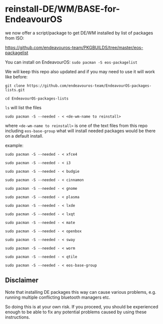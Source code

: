 # reinstall-DE/WM/BASE-for-EndeavourOS
we now offer a script/package to get DE/WM installed by list of packages from ISO:

https://github.com/endeavouros-team/PKGBUILDS/tree/master/eos-packagelist

You can install on EndeavourOS: `sudo pacman -S eos-packagelist`

We will keep this repo also updated and if you may need to use it will work like before:


`git clone https://github.com/endeavouros-team/EndeavourOS-packages-lists.git`

`cd EndeavourOS-packages-lists`

`ls`
will list the files

`sudo pacman -S --needed - < <de-wm-name to reinstall>`

where `<de-wm-name to reinstall>` is one of the text files from this repo including `eos-base-group` what will install needed packages would be there on a default install.

example:

`sudo pacman -S --needed - < xfce4`

`sudo pacman -S --needed - < i3`

`sudo pacman -S --needed - < budgie`

`sudo pacman -S --needed - < cinnamon`

`sudo pacman -S --needed - < gnome`

`sudo pacman -S --needed - < plasma`

`sudo pacman -S --needed - < lxde`

`sudo pacman -S --needed - < lxqt`

`sudo pacman -S --needed - < mate`

`sudo pacman -S --needed - < openbox`

`sudo pacman -S --needed - < sway`

`sudo pacman -S --needed - < worm`

`sudo pacman -S --needed - < qtile`

`sudo pacman -S --needed - < eos-base-group`

## Disclaimer

Note that installing DE packages this way can cause various problems, e.g. running multiple conflicting bluetooth managers etc.

So doing this is at your own risk. If you proceed, you should be experienced enough to be able to fix any potential problems caused by using these instructions.
